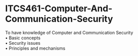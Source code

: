 # ITCS461-Computer-And-Communication-Security
To have knowledge of Computer and Communication Security \
  • Basic concepts \
  • Security issues \
  • Principles and mechanisms 
